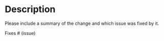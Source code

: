 # Description

Please include a summary of the change and which issue was fixed by it.

Fixes # (issue)


